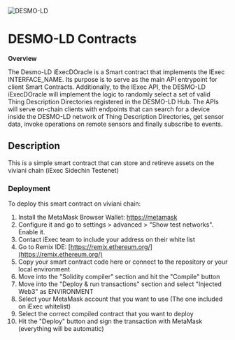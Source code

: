 ![DESMO-LD](https://github.com/vaimee/desmo/blob/c763cec12f6c9060a9f1a3335ff4cff60ece3df2/imgs/desmo-logo.png)
# DESMO-LD Contracts

**Overview** 

The Desmo-LD iExecDOracle is a Smart contract that implements the IExec INTERFACE_NAME. Its purpose is to serve as the main API entrypoint for client Smart Contracts. Additionally, to the IExec API, the DESMO-LD iExecDOracle will implement the logic to randomly select a set of valid Thing Description Directories registered in the DESMO-LD Hub. The APIs will serve on-chain clients with endpoints that can search for a device inside the DESMO-LD network of Thing Description Directories, get sensor data, invoke operations on remote sensors and finally subscribe to events.

## Description

This is a simple smart contract that can store and retireve assets on the viviani chain (iExec Sidechin Testenet)

### Deployment

To deploy this smart contract on viviani chain:

1. Install the MetaMask Browser Wallet: [https://metamask](https://metamask.io/)
2.  Configure it and go to settings > advanced > "Show test networks". Enable it.
3. Contact iExec team to include your address on their white list
4.  Go to Remix IDE: [https://remix.ethereum.org/](https://remix.ethereum.org/)
5. Copy your smart contract code here or connect to the repository or your local environment
6. Move into the "Solidity compiler" section and hit the "Compile" button
7. Move into the "Deploy & run transactions" section and select "Injected Web3" as ENVIRONMENT
8. Select your MetaMask account that you want to use (The one included on iExec whitelist)
9. Select the correct compiled contract that you want to deploy
10. Hit the "Deploy" button and sign the transaction with MetaMask (everything will be automatic)


